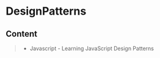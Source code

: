 DesignPatterns
===================

Content
----------
> -  Javascript
	- Learning JavaScript Design Patterns